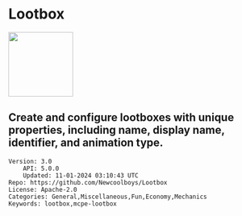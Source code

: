 # Lootbox
<img src="https://raw.githubusercontent.com/Newcoolboys/Lootbox/e96d6b85fefd48cfe341f312ed7d23ef67d60870/icon.png" width="128" height="128" />

## Create and configure lootboxes with unique properties, including name, display name, identifier, and animation type.
```properties
Version: 3.0
    API: 5.0.0
    Updated: 11-01-2024 03:10:43 UTC
Repo: https://github.com/Newcoolboys/Lootbox
License: Apache-2.0
Categories: General,Miscellaneous,Fun,Economy,Mechanics
Keywords: lootbox,mcpe-lootbox
```